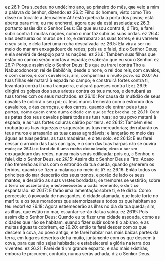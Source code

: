 ez 26.1: Ora sucedeu no undécimo ano, ao primeiro do mês, que veio a mim a palavra do Senhor, dizendo:
ez 26.2: Filho do homem, visto como Tiro disse no tocante a Jerusalém: Ah! está quebrada a porta dos povos; está aberta para mim; eu me encherei, agora que ela está assolada;
ez 26.3: portanto assim diz o Senhor Deus: Eis que eu sou contra ti, ó Tiro, e farei subir contra ti muitas nações, como o mar faz subir as suas ondas.
ez 26.4: Elas destruirão os muros de Tiro, e derrubarão as suas torres; e eu varrerei o seu solo, e dela farei uma rocha descalvada.
ez 26.5: Ela virá a ser no meio do mar um enxugadouro de redes; pois eu o falei, diz o Senhor Deus; e ela servirá de despojo para as nações.
ez 26.6: Também suas filhas que estão no campo serão mortas à espada; e saberão que eu sou o Senhor.
ez 26.7: Porque assim diz o Senhor Deus: Eis que eu trarei contra Tiro a Nabucodonosor, rei de Babilônia, desde o norte, o rei dos reis, com cavalos, e com carros, e com cavaleiros, sim, companhias e muito povo.
ez 26.8: As tuas filhas ele matará à espada no campo; e construirá fortes contra ti, levantará contra ti uma tranqueira, e alçará paveses contra ti;
ez 26.9: dirigirá os golpes dos seus arietes contra os teus muros, e derrubará as tuas torres com os seus machados.
ez 26.10: Por causa da multidão de seus cavalos te cobrirá o seu pó; os teus muros tremerão com o estrondo dos cavaleiros, e das carroças, e dos carros, quando ele entrar pelas tuas portas, como quem entra numa cidade em que se fez brecha.
ez 26.11: Com as patas dos seus cavalos pisará todas as tuas ruas; ao teu povo matará à espada, e as tuas fortes colunas cairão por terra.
ez 26.12: Também eles roubarão as tuas riquezas e saquearão as tuas mercadorias; derrubarão os teus muros e arrasarão as tuas casas agradáveis; e lançarão no meio das águas as tuas pedras, as tuas madeiras, e o teu solo.
ez 26.13: E eu farei cessar o arruído das tuas cantigas, e o som das tuas harpas não se ouvira mais;
ez 26.14: e farei de ti uma rocha descalvada; viras a ser um enxugadouro das redes, nunca mais serás edificada; pois eu, o Senhor, o falei, diz o Senhor Deus.
ez 26.15: Assim diz o Senhor Deus a Tiro: Acaso não tremerão as ilhas com o estrondo da tua queda, quando gemerem os feridos, quando se fizer a matança no meio de ti?
ez 26.16: Então todos os príncipes do mar descerão dos seus tronos, e porão de lado os seus mantos, e despirão as suas vestes bordadas; de tremores se vestirão; sobre a terra se assentarão; e estremecerão a cada momento, e de ti se espantarão.
ez 26.17: E farão uma lamentação sobre ti, e te dirão: Como pereceste, ó povoada de navegantes, ó cidade afamada, que foste forte no mar! tu e os teus moradores que atemorizastes a todos os que habitam ao teu redor!
ez 26.18: Agora estremecerão as ilhas no dia da tua queda; sim, as ilhas, que estão no mar, espantar-se-ão da tua saída.
ez 26.19: Pois assim diz o Senhor Deus: Quando eu te fizer uma cidade assolada, como as cidades que não se habitam, quando fizer subir sobre ti o abismo, e as muitas águas te cobrirem,
ez 26.20: então te farei descer com os que descem à cova, ao povo antigo, e te farei habitar nas mais baixas partes da terra, em lugares desertos de há muito, juntamente com os que descem à cova, para que não sejas habitada; e estabelecerei a glória na terra dos viventes.
ez 26.21: Farei de ti um grande espanto, e não mais existirás; embora te procurem, contudo, nunca serás achada, diz o Senhor Deus.
